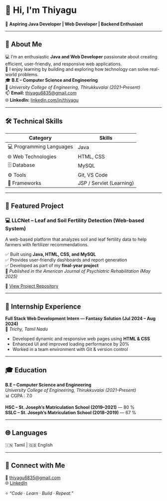 # 👋 Hi, I'm Thiyagu  

🎯 **Aspiring Java Developer | Web Developer | Backend Enthusiast**  

---

## 🧩 About Me  

💻 I’m an enthusiastic **Java and Web Developer** passionate about creating efficient, user-friendly, and responsive web applications.  
🚀 I enjoy learning by building and exploring how technology can solve real-world problems.  
🎓 **B.E – Computer Science and Engineering**  
📍 *University College of Engineering, Thirukkuvalai (2021–Present)*  
📫 **Email:** [thiyagu6835@gmail.com](mailto:thiyagu6835@gmail.com)  
🌐 **LinkedIn:** [linkedin.com/in/thiyagu](http://www.linkedin.com)  

---

## 🛠️ Technical Skills  

| Category | Skills |
|-----------|--------|
| 💻 Programming Languages | Java |
| 🌐 Web Technologies | HTML, CSS |
| 🗄️ Database | MySQL |
| ⚙️ Tools | Git, VS Code |
| 🧩 Frameworks | JSP / Servlet (Learning) |

---

## 🚀 Featured Project  

### 💻 **LLCNet – Leaf and Soil Fertility Detection (Web-based System)**
A web-based platform that analyzes soil and leaf fertility data to help farmers with fertilizer recommendations.  

✅ Built using **Java, HTML, CSS, and MySQL**  
✅ Provides user-friendly dashboards and report generation  
✅ Developed as part of my **final-year project**  
📄 *Published in the American Journal of Psychiatric Rehabilitation (May 2025)*  

🔗 [View Project Repository](https://github.com/ThiyaguCool/LLCNet-Web-System)

---

## 💼 Internship Experience  

**Full Stack Web Development Intern — Fantasy Solution (Jul 2024 – Aug 2024)**  
📍 *Trichy, Tamil Nadu*  
- Developed dynamic and responsive web pages using **HTML & CSS**  
- Enhanced UI and improved loading performance by 20%  
- Worked in a team environment with Git & version control  

---

## 🎓 Education  

**B.E – Computer Science and Engineering**  
*University College of Engineering, Thirukkuvalai (2021–Present)*  
📊 CGPA : 7.0  

**HSC – St. Joseph’s Matriculation School (2019–2021)** — 80 %  
**SSLC – St. Joseph’s Matriculation School (2018–2019)** — 67 %

---

## 🌐 Languages  
🇮🇳 Tamil    |    🇬🇧 English  

---
## 🤝 Connect with Me  
📧 [thiyagu6835@gmail.com](mailto:thiyagu6835@gmail.com)  
🌐 [LinkedIn](http://www.linkedin.com/in/thiyagu)  

⭐ *“Code · Learn · Build · Repeat.”*
